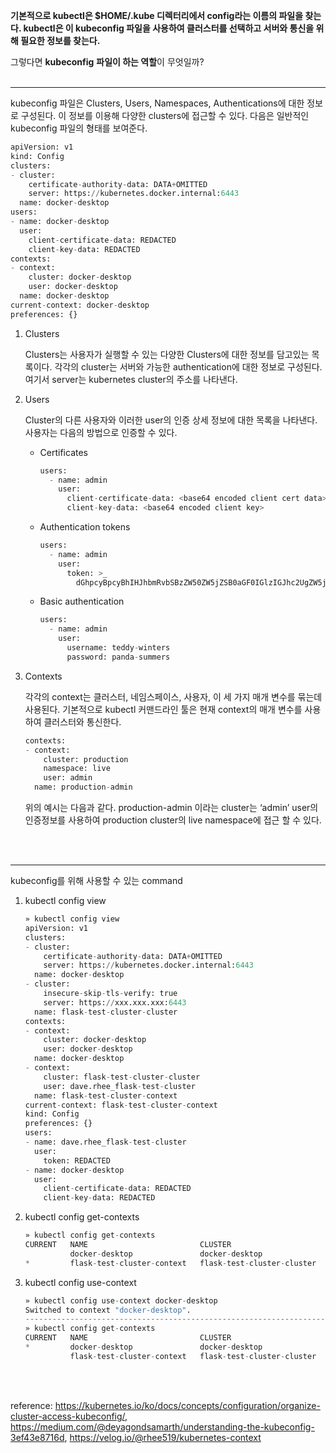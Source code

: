 **기본적으로 kubectl은 $HOME/.kube 디렉터리에서 config라는 이름의 파일을 찾는다. kubectl은 이 kubeconfig 파일을 사용하여 클러스터를 선택하고 서버와 통신을 위해 필요한 정보를 찾는다.** 

그렇다면 **kubeconfig** **파일이 하는 역할**이 무엇일까? 
<br/>
<br/>
- - - 

kubeconfig 파일은 Clusters, Users, Namespaces, Authentications에 대한 정보로 구성된다. 이 정보를 이용해 다양한 clusters에 접근할 수 있다. 다음은 일반적인 kubeconfig 파일의 형태를 보여준다. 

```python
apiVersion: v1
kind: Config
clusters:
- cluster:
    certificate-authority-data: DATA+OMITTED
    server: https://kubernetes.docker.internal:6443
  name: docker-desktop
users:
- name: docker-desktop
  user:
    client-certificate-data: REDACTED
    client-key-data: REDACTED
contexts:
- context:
    cluster: docker-desktop
    user: docker-desktop
  name: docker-desktop
current-context: docker-desktop
preferences: {}
```

1. Clusters
    
    Clusters는 사용자가 실행할 수 있는 다양한 Clusters에 대한 정보를 담고있는 목록이다. 각각의 cluster는 서버와 가능한 authentication에 대한 정보로 구성된다. 여기서 server는 kubernetes cluster의 주소를 나타낸다.
    
2. Users
    
    Cluster의 다른 사용자와 이러한 user의 인증 상세 정보에 대한 목록을 나타낸다. 사용자는 다음의 방법으로 인증할 수 있다. 
    
    - Certificates
        
        ```python
        users:
          - name: admin
            user:
              client-certificate-data: <base64 encoded client cert data>
              client-key-data: <base64 encoded client key>
        ```
        
    - Authentication tokens
        
        ```python
        users:
          - name: admin
            user:
              token: >_
                dGhpcyBpcyBhIHJhbmRvbSBzZW50ZW5jZSB0aGF0IGlzIGJhc2UgZW5jb2R
        ```
        
    - Basic authentication
        
        ```python
        users:
          - name: admin
            user:
              username: teddy-winters
              password: panda-summers
        ```
        
3. Contexts
    
    각각의 context는 클러스터, 네임스페이스, 사용자, 이 세 가지 매개 변수를 묶는데 사용된다. 기본적으로 kubectl 커맨드라인 툴은 현재 context의 매개 변수를 사용하여 클러스터와 통신한다.
    
    ```python
    contexts:
    - context:
        cluster: production
        namespace: live
        user: admin
      name: production-admin
    ```
    
    위의 예시는 다음과 같다. production-admin 이라는 cluster는 ‘admin’ user의 인증정보를 사용하여 production cluster의 live namespace에 접근 할 수 있다.
    

<br/>
<br/>

- - -
kubeconfig를 위해 사용할 수 있는 command

1. kubectl config view
    
    ```python
    » kubectl config view
    apiVersion: v1
    clusters:
    - cluster:
        certificate-authority-data: DATA+OMITTED
        server: https://kubernetes.docker.internal:6443
      name: docker-desktop
    - cluster:
        insecure-skip-tls-verify: true
        server: https://xxx.xxx.xxx:6443
      name: flask-test-cluster-cluster
    contexts:
    - context:
        cluster: docker-desktop
        user: docker-desktop
      name: docker-desktop
    - context:
        cluster: flask-test-cluster-cluster
        user: dave.rhee_flask-test-cluster
      name: flask-test-cluster-context
    current-context: flask-test-cluster-context
    kind: Config
    preferences: {}
    users:
    - name: dave.rhee_flask-test-cluster
      user:
        token: REDACTED
    - name: docker-desktop
      user:
        client-certificate-data: REDACTED
        client-key-data: REDACTED
    ```
    
2. kubectl config get-contexts
    
    ```python
    » kubectl config get-contexts
    CURRENT   NAME                         CLUSTER                      AUTHINFO                       NAMESPACE
              docker-desktop               docker-desktop               docker-desktop                 
    *         flask-test-cluster-context   flask-test-cluster-cluster   dave.rhee_flask-test-cluster
    ```
    
3. kubectl config use-context
    
    ```python
    » kubectl config use-context docker-desktop  
    Switched to context "docker-desktop".
    ------------------------------------------------------------------------------------------------
    » kubectl config get-contexts
    CURRENT   NAME                         CLUSTER                      AUTHINFO                       NAMESPACE
    *         docker-desktop               docker-desktop               docker-desktop                 
              flask-test-cluster-context   flask-test-cluster-cluster   dave.rhee_flask-test-cluster
    ```
    
<br/>
<br/>

reference: https://kubernetes.io/ko/docs/concepts/configuration/organize-cluster-access-kubeconfig/, https://medium.com/@deyagondsamarth/understanding-the-kubeconfig-3ef43e8716d, https://velog.io/@rhee519/kubernetes-context